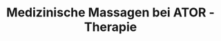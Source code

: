 ---
title: "Medizinische Massagen bei ATOR - Therapie"
url: /biel-bienne/medizinische-massagen-bei-ator-therapie/
shop: Massage
---
